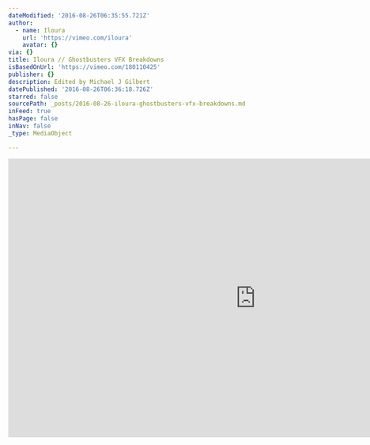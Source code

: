 ```yaml
---
dateModified: '2016-08-26T06:35:55.721Z'
author:
  - name: Iloura
    url: 'https://vimeo.com/iloura'
    avatar: {}
via: {}
title: Iloura // Ghostbusters VFX Breakdowns
isBasedOnUrl: 'https://vimeo.com/180110425'
publisher: {}
description: Edited by Michael J Gilbert
datePublished: '2016-08-26T06:36:18.726Z'
starred: false
sourcePath: _posts/2016-08-26-iloura-ghostbusters-vfx-breakdowns.md
inFeed: true
hasPage: false
inNav: false
_type: MediaObject

---
```

<iframe src="https://cdn.embedly.com/widgets/media.html?src=https%3A%2F%2Fplayer.vimeo.com%2Fvideo%2F180110425&amp;url=https%3A%2F%2Fvimeo.com%2F180110425&amp;image=https%3A%2F%2Fi.vimeocdn.com%2Fvideo%2F588256763_1280.jpg&amp;key=b7d04c9b404c499eba89ee7072e1c4f7&amp;type=text%2Fhtml&amp;schema=vimeo" width="1000" height="563" scrolling="no" frameborder="0" allowfullscreen="" style=""></iframe>